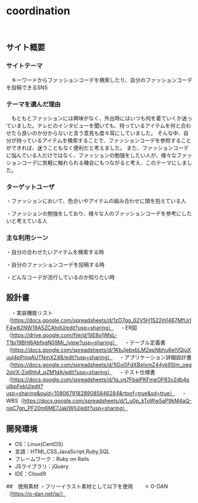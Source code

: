 # coordination
​
## サイト概要
### サイトテーマ
　キーワードからファッションコーデを検索したり、自分のファッションコーデを投稿できるSNS
### テーマを選んだ理由
　もともとファッションには興味がなく、外出時にはいつも何を着ていくか迷っていました。テレビのインタビューを聞いても、持っているアイテムを何と合わせたら良いのか分からないと言う意見も度々耳にしていました。
 そんな中、自分が持っているアイテムを検索することで、ファッションコーデを参照することができれば、迷うこともなく便利だと考えました。
 また、ファッションコーデに悩んでいる人だけではなく、ファッションの勉強をしたい人が、様々なファッションコーデに気軽に触れられる機会にもつながると考え、このテーマにしました。
​
​
### ターゲットユーザ
・ファッションにおいて、色合いやアイテムの組み合わせに頭を抱えている人

・ファッションの勉強をしており、様々な人のファッションコーデを参考にしたいと考えている人
​
### 主な利用シーン
・自分の合わせたいアイテムを検索する時

・自分のファッションコーデを投稿する時

・どんなコーデが流行しているのか知りたい時
​
## 設計書
　・実装機能リスト（https://docs.google.com/spreadsheets/d/1zO7gg_62V5H1S22jh1467MfUrIF4w82NW19A5ZCAhdU/edit?usp=sharing）
　・ER図（https://drive.google.com/file/d/1jlE8o1jMsL-T1bi19BHl6AbfsgN09Mi_/view?usp=sharing）
　・テーブル定義書（https://docs.google.com/spreadsheets/d/1KbJjebxbLM2epNbhu6eIVQjuXuul4pPinqAUTNmXZ48/edit?usp=sharing）
　・アプリケーション詳細設計書（https://docs.google.com/spreadsheets/d/1lGoGFdXBeIxmZ44yk9Slm_oeg2pVX-Zq6hh4_qZM1dA/edit?usp=sharing）
　・テスト仕様書（https://docs.google.com/spreadsheets/d/1g_yg7FbaiPKFmeOP83y2db4pulbpFebU/edit?usp=sharing&ouid=108067918289085846284&rtpof=true&sd=true）
　・WBS（https://docs.google.com/spreadsheets/d/1_u0p_kToWw5aP9kM4aQ-nqC7gn_PF20m6ME7JakIWIU/edit?usp=sharing）
​
## 開発環境
- OS：Linux(CentOS)
- 言語：HTML,CSS,JavaScript,Ruby,SQL
- フレームワーク：Ruby on Rails
- JSライブラリ：jQuery
- IDE：Cloud9
​

##　使用素材
・フリーイラスト素材として以下を使用
　　⚪︎ O-DAN（https://o-dan.net/ja/）